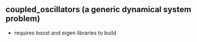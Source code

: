 ## coupled_oscillators (a generic dynamical system problem)
* requires boost and eigen libraries to build
